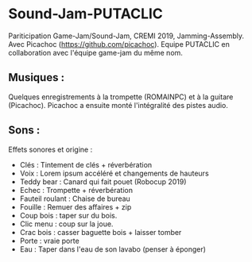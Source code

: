 # Sound-Jam-PUTACLIC
Pariticipation Game-Jam/Sound-Jam, CREMI 2019, Jamming-Assembly.
Avec Picachoc (https://github.com/picachoc). Equipe PUTACLIC en collaboration avec l'équipe game-jam du même nom.

## Musiques :
Quelques enregistrements à la trompette (ROMAINPC) et à la guitare (Picachoc). Picachoc a ensuite monté l'intégralité des pistes audio.

## Sons :
Effets sonores et origine :

* Clés : Tintement de clés + réverbération
* Voix : Lorem ipsum accéléré et changements de hauteurs
* Teddy bear : Canard qui fait pouet (Robocup 2019)
* Echec : Trompette + réverbération
* Fauteil roulant : Chaise de bureau
* Fouille : Remuer des affaires + zip
* Coup bois : taper sur du bois.
* Clic menu : coup sur la joue.
* Crac bois : casser baguette bois + laisser tomber
* Porte : vraie porte
* Eau : Taper dans l'eau de son lavabo (penser à éponger)